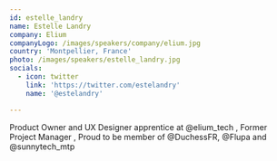```yaml
---
id: estelle_landry
name: Estelle Landry
company: Elium
companyLogo: /images/speakers/company/elium.jpg
country: 'Montpellier, France'
photo: /images/speakers/estelle_landry.jpg
socials:
  - icon: twitter
    link: 'https://twitter.com/estelandry'
    name: '@estelandry'

---
```


Product Owner and UX Designer apprentice at @elium_tech , Former Project Manager , Proud to be member of @DuchessFR, @Flupa and @sunnytech_mtp
